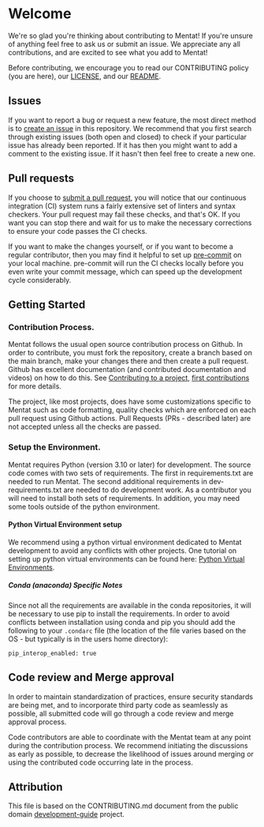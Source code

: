 # Welcome #

We're so glad you're thinking about contributing to Mentat!  If you're unsure of anything feel free to ask us or submit an issue.  We appreciate any all contributions, and are excited to see what you add to Mentat!

Before contributing, we encourage you to read our CONTRIBUTING policy (you are here), our [LICENSE](LICENSE), and our [README](README.md).

## Issues ##

If you want to report a bug or request a new feature, the most direct method is to [create an issue](https://github.com/AbanteAI/mentat/issues/new) in this repository.  We recommend that you first search through existing issues (both open and closed) to check if your particular issue has already been reported.  If it has then you might want to add a comment to the existing issue.  If it hasn't then feel free to create a new one.

## Pull requests ##

If you choose to [submit a pull request](https://github.com/AbanteAI/mentat/pulls), you will notice that our continuous integration (CI) system runs a fairly extensive set of linters and syntax checkers.  Your pull request may fail these checks, and that's OK.  If you want you can stop there and wait for us to make the necessary corrections to ensure your code passes the CI checks.

If you want to make the changes yourself, or if you want to become a regular contributor, then you may find it helpful to set up [pre-commit](https://pre-commit.com/) on your local machine.  pre-commit will run the CI checks  locally before you even write your commit message, which can speed up the development cycle considerably.

## Getting Started

### Contribution Process.

Mentat follows the usual open source contribution process on Github. In order to contribute, you must fork the repository, create a branch based on the main branch, make your changes there and then create a pull request. Github has excellent documentation (and contributed documentation and videos) on how to do this. See [Contributing to a project](https://docs.github.com/en/get-started/exploring-projects-on-github/contributing-to-a-project), [first contributions](https://github.com/firstcontributions/first-contributions) for more details.

The project, like most projects, does have some customizations specific to Mentat such as code formatting, quality checks which are enforced on each pull request using Github actions. Pull Requests (PRs - described later) are not accepted unless all the checks are passed.

### Setup the Environment.

Mentat requires Python (version 3.10 or later) for development. The source code comes with two sets of requirements. The first in requirements.txt are needed to run Mentat. The second additional requirements in dev-requirements.txt are needed to do development work. As a contributor you will need to install both sets of requirements. In addition, you may need some tools outside of the python environment. 

#### Python Virtual Environment setup

We recommend using a python virtual environment dedicated to Mentat development to avoid any conflicts with other projects. One tutorial on setting up python virtual environments can be found here: [Python Virtual Environments](https://www.arch.jhu.edu/python-virtual-environments/). 

##### Conda (anaconda) Specific Notes

Since not all the requirements are available in the conda repositories, it will be necessary to use pip to install the requirements. In order to avoid conflicts between installation using conda and pip you should add the following to your `.condarc` file (the location of the file varies based on the OS - but typically is in the users home directory):

```
pip_interop_enabled: true
```

## Code review and Merge approval ##

In order to maintain standardization of practices, ensure security standards are being met, and to incorporate third party code as seamlessly as possible, all submitted code will go through a code review and merge approval process.

Code contributors are able to coordinate with the Mentat team at any point during the contribution process. We recommend initiating the discussions as early as possible, to decrease the likelihood of issues around merging or using the contributed code occurring late in the process. 

## Attribution ##

This file is based on the CONTRIBUTING.md document from the public domain [development-guide](https://github.com/cisagov/development-guide) project.

